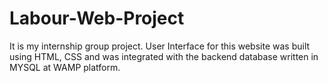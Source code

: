 # Labour-Web-Project
It is my internship group project. User Interface for this website was built using HTML,  CSS and was integrated with the backend database written in MYSQL at WAMP platform.
